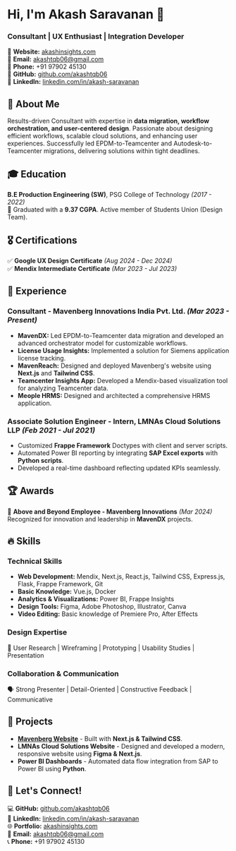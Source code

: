 # Hi, I'm Akash Saravanan 👋

### Consultant | UX Enthusiast | Integration Developer  
🔹 **Website:** [akashinsights.com](https://akashinsights.com)  
🔹 **Email:** akashtqb06@gmail.com  
🔹 **Phone:** +91 97902 45130  
🔹 **GitHub:** [github.com/akashtqb06](https://github.com/akashtqb06)  
🔹 **LinkedIn:** [linkedin.com/in/akash-saravanan](https://www.linkedin.com/in/akash-saravanan/)  

## 🚀 About Me  
Results-driven Consultant with expertise in **data migration, workflow orchestration, and user-centered design**. Passionate about designing efficient workflows, scalable cloud solutions, and enhancing user experiences. Successfully led EPDM-to-Teamcenter and Autodesk-to-Teamcenter migrations, delivering solutions within tight deadlines.

## 🎓 Education  
**B.E Production Engineering (SW)**, PSG College of Technology *(2017 - 2022)*  
📌 Graduated with a **9.37 CGPA**. Active member of Students Union (Design Team).

## 🎖 Certifications  
✅ **Google UX Design Certificate** *(Aug 2024 - Dec 2024)*  
✅ **Mendix Intermediate Certificate** *(Mar 2023 - Jul 2023)*

## 💼 Experience  
### **Consultant - Mavenberg Innovations India Pvt. Ltd.** *(Mar 2023 - Present)*  
- **MavenDX:** Led EPDM-to-Teamcenter data migration and developed an advanced orchestrator model for customizable workflows.
- **License Usage Insights:** Implemented a solution for Siemens application license tracking.
- **MavenReach:** Designed and deployed Mavenberg's website using **Next.js** and **Tailwind CSS**.
- **Teamcenter Insights App:** Developed a Mendix-based visualization tool for analyzing Teamcenter data.
- **Meople HRMS:** Designed and architected a comprehensive HRMS application.

### **Associate Solution Engineer - Intern, LMNAs Cloud Solutions LLP** *(Feb 2021 - Jul 2021)*  
- Customized **Frappe Framework** Doctypes with client and server scripts.
- Automated Power BI reporting by integrating **SAP Excel exports** with **Python scripts**.
- Developed a real-time dashboard reflecting updated KPIs seamlessly.

## 🏆 Awards  
🏅 **Above and Beyond Employee - Mavenberg Innovations** *(Mar 2024)*  
Recognized for innovation and leadership in **MavenDX** projects.

## 🔥 Skills  
### **Technical Skills**  
- **Web Development:** Mendix, Next.js, React.js, Tailwind CSS, Express.js, Flask, Frappe Framework, Git  
- **Basic Knowledge:** Vue.js, Docker  
- **Analytics & Visualizations:** Power BI, Frappe Insights  
- **Design Tools:** Figma, Adobe Photoshop, Illustrator, Canva  
- **Video Editing:** Basic knowledge of Premiere Pro, After Effects  

### **Design Expertise**  
🔹 User Research | Wireframing | Prototyping | Usability Studies | Presentation  

### **Collaboration & Communication**  
🗣️ Strong Presenter | Detail-Oriented | Constructive Feedback | Communicative  

## 📂 Projects  
- **[Mavenberg Website](https://mavenberg.com)** - Built with **Next.js & Tailwind CSS**.
- **LMNAs Cloud Solutions Website** - Designed and developed a modern, responsive website using **Figma & Next.js**.
- **Power BI Dashboards** - Automated data flow integration from SAP to Power BI using **Python**.

## 📌 Let's Connect!  
💻 **GitHub:** [github.com/akashtqb06](https://github.com/akashtqb06)  
🔗 **LinkedIn:** [linkedin.com/in/akash-saravanan](https://www.linkedin.com/in/akash-saravanan/)  
🌐 **Portfolio:** [akashinsights.com](https://akashinsights.com)  
📧 **Email:** akashtqb06@gmail.com  
📞 **Phone:** +91 97902 45130
